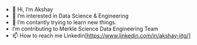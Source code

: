 - 👋 Hi, I’m Akshay
- 👀 I’m interested in Data Science & Engineering
- 🌱 I’m contantly trying to learn new things. 
-  I’m contributing to Merkle Science Data Engineering Team
- 📫 How to reach me Linkedin[https://www.linkedin.com/in/akshay-iitg/]

<!---
akshay-ghy/akshay-ghy is a ✨ special ✨ repository because its `README.md` (this file) appears on your GitHub profile.
You can click the Preview link to take a look at your changes.
--->
